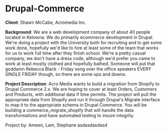 # Drupal-Commerce


**Client**: Shawn McCabe, Acromedia Inc.

**Background**: We are a web development company of about 40 people located in Kelowna. We do primarily ecommerce development in Drupal. We're doing a project with the University both for recruiting and to get some work done, hopefully we'd like to hire at least some of the team that works for us to work full time after they finish school. We're a pretty casual company, we don't have a dress code, although we'd prefer you came to work at least mostly clothed and hopefully bathed. Someone will put that goddamn Rebecca Black - Friday song over the office speakers EVERY SINGLE FRIDAY though, so there are some ups and downs.

**Project Description**: Acro Media wants to build a migration from Shopify to Drupal Commerce 2.x. We are hoping to cover at least Orders, Customers and Products, with additional data if time permits. The project will pull the appropriate data from Shopify and run it through Drupal's Migrate interface to map it to the appropriate schema in Drupal Commerce. You will be building a commerce_migrate_shopify that will handle the data transformations and have automated testing to insure integrity.

Project by: Ameen, Lam, Stephane
asdasdasdasd

